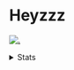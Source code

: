 # Heyzzz  

[![.](https://skillicons.dev/icons?i=ts,nextjs,nestjs,mongodb)](https://skillicons.dev)  

<details>
<summary>Stats</summary
<!--START_SECTION:waka-->

```txt
TypeScript                 15 hrs 3 mins   ████████████████▒░░░░░░░░   65.78 %
JSON                       1 hr 37 mins    █▓░░░░░░░░░░░░░░░░░░░░░░░   07.06 %
CSS                        1 hr 30 mins    █▓░░░░░░░░░░░░░░░░░░░░░░░   06.60 %
NSIS                       1 hr 11 mins    █▒░░░░░░░░░░░░░░░░░░░░░░░   05.19 %
JavaScript                 50 mins         █░░░░░░░░░░░░░░░░░░░░░░░░   03.70 %
```

<!--END_SECTION:waka-->
</details>
